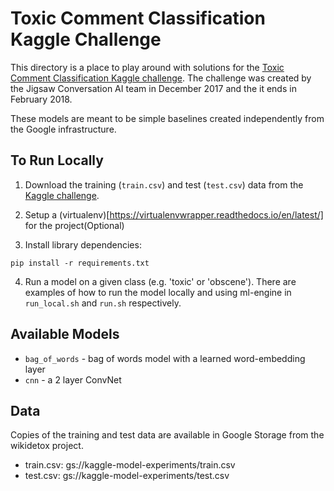# Toxic Comment Classification Kaggle Challenge

This directory is a place to play around with solutions for the [Toxic Comment Classification Kaggle challenge](https://www.kaggle.com/c/jigsaw-toxic-comment-classification-challenge). The challenge was created by the Jigsaw Conversation AI team in December 2017
and the it ends in February 2018.

These models are meant to be simple baselines created independently from the Google infrastructure.

## To Run Locally
1. Download the training (`train.csv`) and test (`test.csv`) data from the
[Kaggle challenge](https://www.kaggle.com/c/jigsaw-toxic-comment-classification-challenge/data).

2. Setup a (virtualenv)[https://virtualenvwrapper.readthedocs.io/en/latest/] for the project(Optional)

3. Install library dependencies:
```shell
pip install -r requirements.txt
```

4. Run a model on a given class (e.g. 'toxic' or 'obscene'). There are examples of how to
run the model locally and using ml-engine in `run_local.sh` and `run.sh` respectively.


## Available Models
  * `bag_of_words` - bag of words model with a learned word-embedding layer
  * `cnn` - a 2 layer ConvNet

## Data
Copies of the training and test data are available in Google Storage from the wikidetox project.

* train.csv: gs://kaggle-model-experiments/train.csv
* test.csv: gs://kaggle-model-experiments/test.csv

